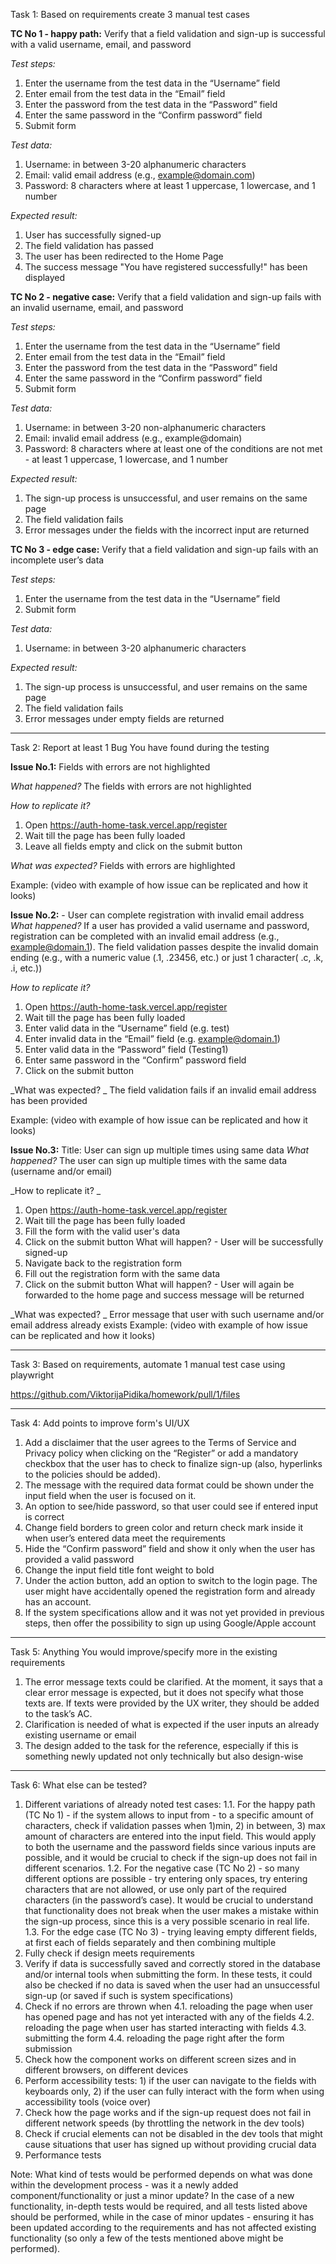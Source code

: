 Task 1: Based on requirements create 3 manual test cases

**TC No 1 - happy path:**
Verify that a field validation and sign-up is successful with a valid username, email, and password
 
_Test steps:_
  1. Enter the username from the test data in the “Username” field
  2. Enter email from the test data in the “Email” field 
  3. Enter the password from the test data in the “Password” field
  4. Enter the same password in the “Confirm password” field
  5. Submit form

_Test data:_ 
  1. Username: in between 3-20 alphanumeric characters
  2. Email: valid email address (e.g., example@domain.com)
  3. Password: 8 characters where at least 1 uppercase, 1 lowercase, and 1 number

_Expected result:_
  1. User has successfully signed-up
  2. The field validation has passed
  3. The user has been redirected to the Home Page
  4. The success message "You have registered successfully!" has been displayed


**TC No 2 - negative case:**
Verify that a field validation and sign-up fails with an invalid username, email, and password

_Test steps:_
  1. Enter the username from the test data in the “Username” field
  2. Enter email from the test data in the “Email” field 
  3. Enter the password from the test data in the “Password” field
  4. Enter the same password in the “Confirm password” field
  5. Submit form

_Test data:_ 
  1. Username: in between 3-20 non-alphanumeric characters
  2. Email: invalid email address (e.g., example@domain)
  3. Password: 8 characters where at least one of the conditions are not met - at least 1 uppercase, 1 lowercase, and 1 number

_Expected result:_
  1. The sign-up process is unsuccessful, and user remains on the same page
  2. The field validation fails
  3. Error messages under the fields with the incorrect input are returned


**TC No 3 - edge case:** 
Verify that a field validation and sign-up fails with an incomplete user’s data

_Test steps:_
  1. Enter the username from the test data in the “Username” field
  2. Submit form

_Test data:_ 
 1. Username: in between 3-20 alphanumeric characters

_Expected result:_
 1. The sign-up process is unsuccessful, and user remains on the same page
 2. The field validation fails
 3. Error messages under empty fields are returned

-----------------------------------------------------------------------------------------------------------------------

Task 2: Report at least 1 Bug You have found during the testing

**Issue No.1:** Fields with errors are not highlighted

_What happened?_
The fields with errors are not highlighted 

_How to replicate it?_
  1. Open https://auth-home-task.vercel.app/register
  2. Wait till the page has been fully loaded
  3. Leave all fields empty and click on the submit button

_What was expected?_ 
Fields with errors are highlighted

Example: (video with example of how issue can be replicated and how it looks)

**Issue No.2:** - User can complete registration with invalid email address
_What happened?_ 
If a user has provided a valid username and password, registration can be completed with an invalid email address (e.g., example@domain.1). The field validation passes despite the invalid domain ending (e.g., with a numeric value (.1, .23456, etc.) or just 1 character( .c, .k, .i, etc.))

_How to replicate it?_ 
  1. Open https://auth-home-task.vercel.app/register
  2. Wait till the page has been fully loaded
  3. Enter valid data in the “Username” field (e.g. test)
  4. Enter invalid data in the “Email” field (e.g. example@domain.1)
  5. Enter valid data in the “Password” field (Testing1)
  6. Enter same password in the “Confirm” password field
  7. Click on the submit button

_What was expected? _
The field validation fails if an invalid email address has been provided

Example: (video with example of how issue can be replicated and how it looks)

**Issue No.3:** Title: User can sign up multiple times using same data
_What happened?_ 
The user can sign up multiple times with the same data (username and/or email)

_How to replicate it? _
  1. Open https://auth-home-task.vercel.app/register
  2. Wait till the page has been fully loaded
  3. Fill the form with the valid user's data
  4. Click on the submit button
    What will happen? - User will be successfully signed-up
  5. Navigate back to the registration form
  6. Fill out the registration form with the same data
  7. Click on the submit button
    What will happen? - User will again be forwarded to the home page and success message will be returned

_What was expected? _
Error message that user with such username and/or email address already exists
Example: (video with example of how issue can be replicated and how it looks)

-----------------------------------------------------------------------------------------------------------------------

Task 3: Based on requirements, automate 1 manual test case using playwright

https://github.com/ViktorijaPidika/homework/pull/1/files 

-----------------------------------------------------------------------------------------------------------------------

Task 4: Add points to improve form's UI/UX

  1. Add a disclaimer that the user agrees to the Terms of Service and Privacy policy when clicking on the “Register” or add a mandatory checkbox that the user has to check to finalize sign-up (also, hyperlinks to the policies should be added).
  2. The message with the required data format could be shown under the input field when the user is focused on it. 
  3. An option to see/hide password, so that user could see if entered input is correct
  4. Change field borders to green color and return check mark inside it when user’s entered data meet the requirements
  5. Hide the “Confirm password” field and show it only when the user has provided a valid password
  6. Change the input field title font weight to bold
  7. Under the action button, add an option to switch to the login page. The user might have accidentally opened the registration form and already has an account.
  8. If the system specifications allow and it was not yet provided in previous steps, then offer the possibility to sign up using Google/Apple account

-----------------------------------------------------------------------------------------------------------------------

Task 5: Anything You would improve/specify more in the existing requirements

  1. The error message texts could be clarified. At the moment, it says that a clear error message is expected, but it does not specify what those texts are. If texts were provided by the UX writer, they should be added to the task’s AC.
  2. Clarification is needed of what is expected if the user inputs an already existing username or email
  3. The design added to the task for the reference, especially if this is something newly updated not only technically but also design-wise

-----------------------------------------------------------------------------------------------------------------------

Task 6: What else can be tested?

  1. Different variations of already noted test cases:
    1.1. For the happy path (TC No 1) - if the system allows to input from - to a specific amount of characters, check if validation passes when 1)min, 2) in between, 3) max amount of characters are entered into the input field. This would apply to both the username and the password fields since various inputs are possible, and it would be crucial to check if the sign-up does not fail in different scenarios.
    1.2. For the negative case (TC No 2) - so many different options are possible - try entering only spaces, try entering characters that are not allowed, or use only part of the required characters (in the password’s case). It would be crucial to understand that functionality does not break when the user makes a mistake within the sign-up process, since this is a very possible scenario in real life.
    1.3. For the edge case (TC No 3) - trying leaving empty different fields, at first each of fields separately and then combining multiple
  2. Fully check if design meets requirements
  3. Verify if data is successfully saved and correctly stored in the database and/or internal tools when submitting the form. In these tests, it could also be checked if no data is saved when the user had an unsuccessful sign-up (or saved if such is system specifications) 
  4. Check if no errors are thrown when
    4.1. reloading the page when user has opened page and has not yet interacted with any of the fields
    4.2. reloading the page when user has started interacting with fields
    4.3. submitting the form
    4.4. reloading the page right after the form submission 
  5. Check how the component works on different screen sizes and in different browsers, on different devices
  6. Perform accessibility tests: 1) if the user can navigate to the fields with keyboards only, 2) if the user can fully interact with the form when using accessibility tools (voice over)
  7. Check how the page works and if the sign-up request does not fail in different network speeds (by throttling the network in the dev tools)
  8. Check if crucial elements can not be disabled in the dev tools that might cause situations that user has signed up without providing crucial data
  9. Performance tests

Note:  What kind of tests would be performed depends on what was done within the development process - was it a newly added component/functionality or just a minor update? In the case of a new functionality, in-depth tests would be required, and all tests listed above should be performed, while in the case of minor updates - ensuring it has been updated according to the requirements and has not affected existing functionality (so only a few of the tests mentioned above might be performed). 



